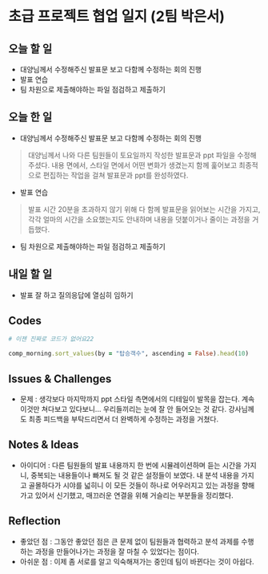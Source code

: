 # 초급 프로젝트 협업 일지 (2팀 박은서)

## 오늘 할 일
* 대양님께서 수정해주신 발표문 보고 다함께 수정하는 회의 진행
* 발표 연습
* 팀 차원으로 제출해야하는 파일 점검하고 제출하기
## 오늘 한 일
* 대양님께서 수정해주신 발표문 보고 다함께 수정하는 회의 진행
> 대양님께서 나와 다른 팀원들이 토요일까지 작성한 발표문과 ppt 파일을 수정해주셨다. 내용 면에서, 스타일 면에서 어떤 변화가 생겼는지 함께 훑어보고 최종적으로 편집하는 작업을 걸쳐 발표문과 ppt를 완성하였다.
* 발표 연습
> 발표 시간 20분을 초과하지 않기 위해 다 함께 발표문을 읽어보는 시간을 가지고, 각각 얼마의 시간을 소요했는지도 안내하며 내용을 덧붙이거나 줄이는 과정을 거듭했다.
* 팀 차원으로 제출해야하는 파일 점검하고 제출하기
> 
## 내일 할 일
* 발표 잘 하고 질의응답에 열심히 임하기
## Codes

```ruby
# 이젠 진짜로 코드가 없어요22

comp_morning.sort_values(by = "탑승객수", ascending = False).head(10)
```

## Issues & Challenges
- 문제 : 생각보다 마지막까지 ppt 스타일 측면에서의 디테일이 발목을 잡는다. 계속 이것만 쳐다보고 있다보니... 우리들끼리는 눈에 잘 안 들어오는 것 같다. 강사님께도 최종 피드백을 부탁드리면서 더 완벽하게 수정하는 과정을 거쳤다.
## Notes & Ideas
- 아이디어 : 다른 팀원들의 발표 내용까지 한 번에 시뮬레이션하며 듣는 시간을 가지니, 중복되는 내용들이나 빠져도 될 것 같은 설정들이 보였다. 내 분석 내용을 가지고 골몰하다가 시야를 넓히니 이 모든 것들이 하나로 어우러지고 있는 과정을 향해 가고 있어서 신기했고, 매끄러운 연결을 위해 거슬리는 부분들을 정리했다.
## Reflection
- 좋았던 점 : 그동안 좋았던 점은 큰 문제 없이 팀원들과 협력하고 분석 과제를 수행하는 과정을 만들어나가는 과정을 잘 마칠 수 있었다는 점이다.
- 아쉬운 점 : 이제 좀 서로를 알고 익숙해져가는 중인데 팀이 바뀐다는 것이 아쉽다.
